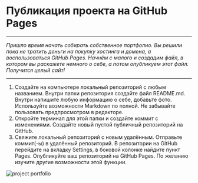 # Публикация проекта на GitHub Pages

___

*Пришло время начать собирать собственное портфолио. Вы решили пока не тратить деньги на покупку хостинга и домена, а воспользоваться GitHub Pages. Начнём с малого и создадим файл, в котором вы раскажете немного о себе, а потом опубликуем этот файл. Получится целый сайт!*

___

1. Создайте на компьютере локальный репозиторий с любым названием. Внутри папки репозитория создайте файл README.md. Внутри напишите любую информацию о себе, добавьте фото. Используйте возможности Markdown по полной. Не забывайте пользовать предпросмотром в редакторе.
2. Откройте терминал для этой папки и создайте коммит с изменениями. Создайте новый пустой публичный репозиторий на GitHub.
3. Свяжите локальный репозиторий с новым удалённым. Отправьте коммит(-ы) в удалённый репозиторий. В репозитории на GitHub перейдите на вкладку Settings, в боковой колонке найдите пункт Pages.
Опубликуйте ваш репозиторий на GitHub Pages. По желанию изучите другие возможности этой функции.

![project portfolio](https://www.ecosys.net/wp-content/uploads/2020/11/How-to-optimize-PPM-feature.png)